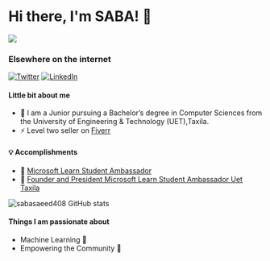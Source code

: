 # Hi there, I'm  SABA! 👋
![](https://komarev.com/ghpvc/?username=sabasaeed408)


### Elsewhere on the internet

[![Twitter](https://user-images.githubusercontent.com/282759/84680160-40c90c80-af00-11ea-8390-bb86858c5fa5.png)](https://twitter.com/_sabasaeed)  [![LinkedIn](https://user-images.githubusercontent.com/282759/84680162-4161a300-af00-11ea-912c-8f32e5cc1676.png)](https://linkedin.com/in/saba-saeed-971b6b192/)
	
####  Little bit about me

-   🏫  I am a Junior pursuing a Bachelor’s degree in Computer Sciences from the University of Engineering & Technology (UET),Taxila.
-   ⚡️  Level two seller on [Fiverr](https://www.fiverr.com/sabach408?up_rollout=true)  
 #### 💡  Accomplishments

-   🙌  [Microsoft Learn Student Ambassador](https://studentambassadors.microsoft.com/en-US/profile)
-   🙌  [Founder and President Microsoft Learn Student Ambassador Uet Taxila](https://www.facebook.com/MLSA.Uet.Taxila/)


![sabasaeed408 GitHub stats](https://github-readme-stats.vercel.app/api?username=sabasaeed408&show_icons=true&theme=radical)


#### Things I am passionate about

-   Machine Learning  🤖
-   Empowering the Community  💪

